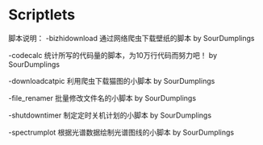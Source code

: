 # Scriptlets

脚本说明：
-bizhidownload
通过网络爬虫下载壁纸的脚本
by SourDumplings

-codecalc
统计所写的代码量的脚本，为10万行代码而努力吧！
by SourDumplings

-downloadcatpic
利用爬虫下载猫图的小脚本
by SourDumplings

-file_renamer
批量修改文件名的小脚本
by SourDumplings

-shutdowntimer
制定定时关机计划的小脚本
by SourDumplings

-spectrumplot
根据光谱数据绘制光谱图线的小脚本
by SourDumplings
